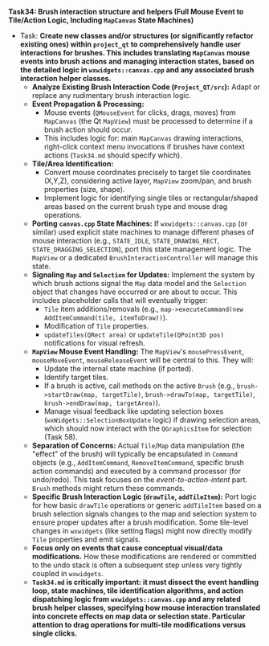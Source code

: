 **Task34: Brush interaction structure and helpers (Full Mouse Event to Tile/Action Logic, Including `MapCanvas` State Machines)**
- Task: **Create new classes and/or structures (or significantly refactor existing ones) within `project_qt` to comprehensively handle user interactions for brushes. This includes translating `MapCanvas` mouse events into brush actions and managing interaction states, based on the detailed logic in `wxwidgets::canvas.cpp` and any associated brush interaction helper classes.**
    - **Analyze Existing Brush Interaction Code (`Project_QT/src`):** Adapt or replace any rudimentary brush interaction logic.
    - **Event Propagation & Processing:**
        -   Mouse events (`QMouseEvent` for clicks, drags, moves) from `MapCanvas` (the Qt `MapView`) must be processed to determine if a brush action should occur.
        -   This includes logic for: main `MapCanvas` drawing interactions, right-click context menu invocations if brushes have context actions (`Task34.md` should specify which).
    - **Tile/Area Identification:**
        -   Convert mouse coordinates precisely to target tile coordinates (X,Y,Z), considering active layer, `MapView` zoom/pan, and brush properties (size, shape).
        -   Implement logic for identifying single tiles or rectangular/shaped areas based on the current brush type and mouse drag operations.
    - **Porting `canvas.cpp` State Machines:** If `wxwidgets::canvas.cpp` (or similar) used explicit state machines to manage different phases of mouse interaction (e.g., `STATE_IDLE`, `STATE_DRAWING_RECT`, `STATE_DRAGGING_SELECTION`), port this state management logic. The `MapView` or a dedicated `BrushInteractionController` will manage this state.
    - **Signaling `Map` and `Selection` for Updates:** Implement the system by which brush actions signal the `Map` data model and the `Selection` object that changes have occurred or are about to occur. This includes placeholder calls that will eventually trigger:
        -   `Tile` item additions/removals (e.g., `map->executeCommand(new AddItemCommand(tile, itemToDraw))`).
        -   Modification of `Tile` properties.
        -   `updateTiles(QRect area)` or `updateTile(QPoint3D pos)` notifications for visual refresh.
    - **`MapView` Mouse Event Handling:** The `MapView`'s `mousePressEvent`, `mouseMoveEvent`, `mouseReleaseEvent` will be central to this. They will:
        -   Update the internal state machine (if ported).
        -   Identify target tiles.
        -   If a brush is active, call methods on the active `Brush` (e.g., `brush->startDraw(map, targetTile)`, `brush->drawTo(map, targetTile)`, `brush->endDraw(map, targetArea)`).
        -   Manage visual feedback like updating selection boxes (`wxWidgets::SelectionBoxUpdate` logic) if drawing selection areas, which should now interact with the `QGraphicsItem` for selection (Task 58).
    - **Separation of Concerns:** Actual `Tile`/`Map` data manipulation (the "effect" of the brush) will typically be encapsulated in `Command` objects (e.g., `AddItemCommand`, `RemoveItemCommand`, specific brush action commands) and executed by a command processor (for undo/redo). This task focuses on the *event-to-action-intent* part. `Brush` methods might return these commands.
    - **Specific Brush Interaction Logic (`drawTile`, `addTileItem`):** Port logic for how basic `drawTile` operations or generic `addTileItem` based on a brush selection signals changes to the map and selection system to ensure proper updates after a brush modification. Some tile-level changes in `wxwidgets` (like setting flags) might now directly modify `Tile` properties and emit signals.
    - **Focus only on events that cause conceptual visual/data modifications.** How these modifications are rendered or committed to the undo stack is often a subsequent step unless very tightly coupled in `wxwidgets`.
    - **`Task34.md` is critically important: it must dissect the event handling loop, state machines, tile identification algorithms, and action dispatching logic from `wxwidgets::canvas.cpp` and any related brush helper classes, specifying how mouse interaction translated into concrete effects on map data or selection state. Particular attention to drag operations for multi-tile modifications versus single clicks.**
